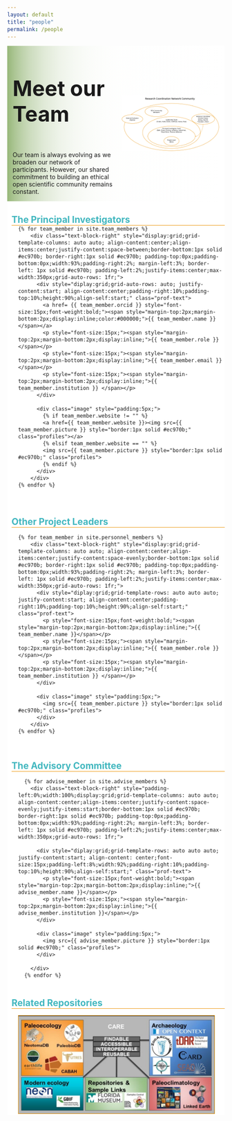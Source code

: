 ```yaml
---
layout: default
title: "people"
permalink: /people
---
```


<style>
  div.image {
  object-fit: contain;
  <!-- width: 25%; -->
  height: 25%
  min-width: 100px;
  }  
  
div.text-block-main {
  padding-left: 5%
  }
 .profiles {
  min-width:100px;
  max-width: 100px;
  }
  .prof-text {
  <!-- width:130%; -->
  }
  
  #heading-image {
  padding-top: 0px;
  padding-bottom: 0px;
  margin-left:0px;
  margin-right:0px;
  align-self:center;
  }
  
  #stakes {
  margin-left:0px;
  margin-right:0px;
  }
  
 @media print, screen and (max-width: 600px) {
  .profiles {
  <!-- margin-right:40px; -->
  min-width:80px;
  }
  .prof-text {
  <!-- width:130%; -->
  }
  }
</style>

<div class="text-block-right" style="display:grid;grid-template-columns:repeat(auto-fit, minmax(200px, 1fr));background-image:linear-gradient(to left, #fff, 90%, #97b779);padding:0;margin-right:0;width:100%;" id="headingblock">
    <div class="text-block-right" style="display:grid;grid-template-rows:auto auto;background-color:transparent;padding-left:5%;align-content:center;width:95%;" id="heading-left">
      <h1 style="font-size:calc(20px + 3vw);align-self:start;">Meet our Team</h1>
      <p style="align-self:start;padding-top:10px;" id="describe">Our team is always evolving as we broaden our network of participants. However, our shared commitment to building an ethical open scientific community remains constant. </p>
    </div>
    <div class="text-block-right" style="background-color:transparent;padding-left:0;float:right;justify-self:end; margin-right:5%; margin-left: 5%; width: 90%;" id="heading-image">
      <figure id="stakes">
        <img src="./images/rcn_org-chart_v6.png" alt="org-chart" style="width=100%;">
        <figcaption></figcaption>
      </figure>
    </div>
  </div>

<div class="text-block-right" style="display:grid;grid-template-rows:1.5em auto 1.5em auto;background-color:#fff;padding-left:0; width:100%;" id="meatblock">
  <div class="text-block-right" style="display:grid;grid-template-columns:auto;padding:0px;margin-left:2%;width:98%;" id="pi-title">
  <h2 style="color:#42b7bf;margin-bottom:0px; background-color:#fff;z- index:9;position:relative;overflow:visible; border-bottom:1px solid #ec970b;width:100%">The Principal Investigators</h2>
  </div>
  <div class="text-block-right" style="flex-direction:row;flex-wrap:wrap;padding-top:20px;align-content:center;padding-left:0%;width:95%;margin-left:5%;">
  
    {% for team_member in site.team_members %}
        <div class="text-block-right" style="display:grid;grid-template-columns: auto auto; align-content:center;align-items:center;justify-content:space-between;border-bottom:1px solid #ec970b; border-right:1px solid #ec970b; padding-top:0px;padding-bottom:0px;width:93%;padding-right:2%; margin-left:3%; border-left: 1px solid #ec970b; padding-left:2%;justify-items:center;max-width:350px;grid-auto-rows: 1fr;">
          <div style="diplay:grid;grid-auto-rows: auto; justify-content:start; align-content:center;padding-right:10%;padding-top:10%;height:90%;align-self:start;" class="prof-text">
            <a href= {{ team_member.orcid }} style="font-size:15px;font-weight:bold;"><span style="margin-top:2px;margin-bottom:2px;display:inline;color:#000000;">{{ team_member.name }}</span></a>
            <p style="font-size:15px;"><span style="margin-top:2px;margin-bottom:2px;display:inline;">{{ team_member.role }}</span></p>
            <p style="font-size:15px;"><span style="margin-top:2px;margin-bottom:2px;display:inline;">{{ team_member.email }}</span></p>
            <p style="font-size:15px;"><span style="margin-top:2px;margin-bottom:2px;display:inline;">{{ team_member.institution }} </span></p>
          </div>
          
          <div class="image" style="padding:5px;">
            {% if team_member.website != "" %}
            <a href={{ team_member.website }}><img src={{ team_member.picture }} style="border:1px solid #ec970b;" class="profiles"></a>
            {% elsif team_member.website == "" %}
            <img src={{ team_member.picture }} style="border:1px solid #ec970b;" class="profiles">
            {% endif %}
          </div>
        </div>
    {% endfor %} 
  </div>
  <br>
   <div class="text-block-right" style="display:grid;grid-template-columns:auto;padding:0px;margin-left:2%;width:98%;" id="personnel-title">
  <h2 style="color:#42b7bf;margin-bottom:0px; background-color:#fff;z- index:9;position:relative;overflow:visible; border-bottom:1px solid #ec970b;width:100%">Other Project Leaders</h2>
  </div>
  <div class="text-block-right" style="flex-direction:row;flex-wrap:wrap;padding-top:0px;align-content:center;padding-left:0%;width:95%;margin-left:5%;">
  
    {% for team_member in site.personnel_members %}
        <div class="text-block-right" style="display:grid;grid-template-columns: auto auto; align-content:center;align-items:center;justify-content:space-evenly;border-bottom:1px solid #ec970b; border-right:1px solid #ec970b; padding-top:0px;padding-bottom:0px;width:93%;padding-right:2%; margin-left:3%; border-left: 1px solid #ec970b; padding-left:2%;justify-items:center;max-width:350px;grid-auto-rows: 1fr;">
          <div style="diplay:grid;grid-template-rows: auto auto auto; justify-content:start; align-content:center;padding-right:10%;padding-top:10%;height:90%;align-self:start;" class="prof-text">
            <p style="font-size:15px;font-weight:bold;"><span style="margin-top:2px;margin-bottom:2px;display:inline;">{{ team_member.name }}</span></p>
            <p style="font-size:15px;"><span style="margin-top:2px;margin-bottom:2px;display:inline;">{{ team_member.role }}</span></p>
            <p style="font-size:15px;"><span style="margin-top:2px;margin-bottom:2px;display:inline;">{{ team_member.institution }} </span></p>
          </div>
          
          <div class="image" style="padding:5px;">
            <img src={{ team_member.picture }} style="border:1px solid #ec970b;" class="profiles">
          </div>
        </div>
    {% endfor %} 
  </div>
<br>
  <div class="text-block-right" style="display:grid;grid-template-columns:auto;padding:0px;margin-left:2%;width:98%;" id="advise-title">
   <h2 style="color:#42b7bf;margin-bottom:0px; background-color:#fff;z-index:9;position:relative;overflow:visible; border-bottom:1px solid #ec970b;width:100%;">The Advisory Committee</h2>
  </div>
  <div class="text-block-right" style="flex-direction:row;flex-wrap:wrap;padding-top:0px;align-content:center;padding-left:0%;width:95%;margin-left:5%;">
  
      {% for advise_member in site.advise_members %}
        <div class="text-block-right" style="padding-left:0%;width:100%;display:grid;grid-template-columns: auto auto; align-content:center;align-items:center;justify-content:space-evenly;justify-items:start;border-bottom:1px solid #ec970b; border-right:1px solid #ec970b; padding-top:0px;padding-bottom:0px;width:93%;padding-right:2%; margin-left:3%; border-left: 1px solid #ec970b; padding-left:2%;justify-items:center;max-width:350px;grid-auto-rows: 1fr;">

          <div style="diplay:grid;grid-template-rows: auto auto auto; justify-content:start; align-content: center;font-size:15px;padding-left:8%;width:92%;padding-right:10%;padding-top:10%;height:90%;align-self:start;" class="prof-text">
            <p style="font-size:15px;font-weight:bold;"><span style="margin-top:2px;margin-bottom:2px;display:inline;">{{ advise_member.name }}</span></p>
            <p style="font-size:15px;"><span style="margin-top:2px;margin-bottom:2px;display:inline;">{{ advise_member.institution }}</span></p>
          </div>
          
          <div class="image" style="padding:5px;">
            <img src={{ advise_member.picture }} style="border:1px solid #ec970b;" class="profiles">
          </div>
          
        </div>
      {% endfor %} 
  </div>



  <div class="text-block-right" style="display:grid;grid-template-columns:auto;padding:0px;margin-left:2%;width:98%;" id="repository-image">
  <h2 style="color:#42b7bf;margin-bottom:0px; background-color:#fff;z- index:9;position:relative;overflow:visible; border-bottom:1px solid #ec970b;width:100%">Related Repositories</h2>
  </div>
  <div class="text-block-right" style="flex-direction:row;flex-wrap:wrap;padding-top:0px;align-content:center;padding-left:0%;width:90%;margin-left:5%;margin-right:5%; justify-content:center;">
   <img src="./images/rcn_stakes.png" style="border:1px solid #ec970b;margin-top:15px;" usemap="#repomap">
  <map name="repomap">
  <area shape="rect" coords="26,62,118,123" alt="Neotoma" href="https://www.neotomadb.org/">
  <area shape="rect" coords="210,38,300,125" alt="PBDB" href="https://paleobiodb.org/#/">
  <area shape="rect" coords="28,162,114,253" alt="EarthLife" href="https://earthlifeconsortium.org/">
  <area shape="rect" coords="125,190,195,270" alt="Cabah" href="https://epicaustralia.org.au/">
     <area shape="rect" coords="208,170,310,220" alt="futres" href="https://futres.org/">
    <area shape="rect" coords="40,337,166,394" alt="neon" href="https://www.neonscience.org/">
    <area shape="rect" coords="181,375,292,440" alt="gbif" href="https://www.gbif.org/">
    <area shape="rect" coords="320,362,489,410" alt="flmnh" href="https://www.floridamuseum.ufl.edu/">
    <area shape="rect" coords="504,363,608,445" alt="isample" href="https://isamplesorg.github.io/home/">
    <area shape="rect" coords="630,56,905,95" alt="opencontext" href="https://opencontext.org/">
    <area shape="rect" coords="630,90,733,190" alt="zan" href="https://zooarchnet.org/">
    <area shape="rect" coords="753,94,905,155" alt="tdar" href="https://core.tdar.org/">
    <area shape="rect" coords="636,198,721,281" alt="dinaa" href="https://alexandriaarchive.org/dinaa/">
    <area shape="rect" coords="759,165,880,210" alt="card" href="https://www.canadianarchaeology.ca/">
    <area shape="rect" coords="739,220,901,276" alt="sead" href="https://www.sead.se/">
        <area shape="rect" coords="655,335,775,444" alt="noaa" href="https://www.ncei.noaa.gov/products/paleoclimatology">
    <area shape="rect" coords="784,330,917,439" alt="lipd" href="https://lipd.net/">
</map>
  </div>
</div>

<script>

  !function(){"use strict";function r(){function e(){var r={width:u.width/u.naturalWidth,height:u.height/u.naturalHeight},a={width:parseInt(window.getComputedStyle(u,null).getPropertyValue("padding-left"),10),height:parseInt(window.getComputedStyle(u,null).getPropertyValue("padding-top"),10)};i.forEach(function(e,t){var n=0;o[t].coords=e.split(",").map(function(e){var t=1==(n=1-n)?"width":"height";return a[t]+Math.floor(Number(e)*r[t])}).join(",")})}function t(e){return e.coords.replace(/ *, */g,",").replace(/ +/g,",")}function n(){clearTimeout(d),d=setTimeout(e,250)}function r(e){return document.querySelector('img[usemap="'+e+'"]')}var a=this,o=null,i=null,u=null,d=null;"function"!=typeof a._resize?(o=a.getElementsByTagName("area"),i=Array.prototype.map.call(o,t),u=r("#"+a.name)||r(a.name),a._resize=e,u.addEventListener("load",e,!1),window.addEventListener("focus",e,!1),window.addEventListener("resize",n,!1),window.addEventListener("readystatechange",e,!1),document.addEventListener("fullscreenchange",e,!1),u.width===u.naturalWidth&&u.height===u.naturalHeight||e()):a._resize()}function e(){function t(e){e&&(!function(e){if(!e.tagName)throw new TypeError("Object is not a valid DOM element");if("MAP"!==e.tagName.toUpperCase())throw new TypeError("Expected <MAP> tag, found <"+e.tagName+">.")}(e),r.call(e),n.push(e))}var n;return function(e){switch(n=[],typeof e){case"undefined":case"string":Array.prototype.forEach.call(document.querySelectorAll(e||"map"),t);break;case"object":t(e);break;default:throw new TypeError("Unexpected data type ("+typeof e+").")}return n}}"function"==typeof define&&define.amd?define([],e):"object"==typeof module&&"object"==typeof module.exports?module.exports=e():window.imageMapResize=e(),"jQuery"in window&&(window.jQuery.fn.imageMapResize=function(){return this.filter("map").each(r).end()})}();

imageMapResize();
  
</script>
  
  
 
